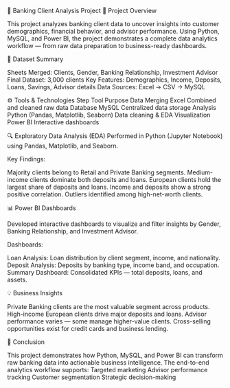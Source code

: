 🏦 Banking Client Analysis Project
📘 Project Overview

This project analyzes banking client data to uncover insights into customer demographics, financial behavior, and advisor performance. Using Python, MySQL, and Power BI, the project demonstrates a complete data analytics workflow — from raw data preparation to business-ready dashboards.

🧩 Dataset Summary

Sheets Merged: Clients, Gender, Banking Relationship, Investment Advisor
Final Dataset: 3,000 clients
Key Features: Demographics, Income, Deposits, Loans, Savings, Advisor details
Data Sources: Excel → CSV → MySQL

⚙️ Tools & Technologies
Step	              Tool	                                  Purpose
Data Merging	      Excel	                                  Combined and cleaned raw data
Database	          MySQL	                                  Centralized data storage
Analysis	          Python (Pandas, Matplotlib, Seaborn)	  Data cleaning & EDA
Visualization	      Power BI	                              Interactive dashboards

🔍 Exploratory Data Analysis (EDA)
Performed in Python (Jupyter Notebook) using Pandas, Matplotlib, and Seaborn.

Key Findings:

Majority clients belong to Retail and Private Banking segments.
Medium-income clients dominate both deposits and loans.
European clients hold the largest share of deposits and loans.
Income and deposits show a strong positive correlation.
Outliers identified among high-net-worth clients.

📊 Power BI Dashboards

Developed interactive dashboards to visualize and filter insights by Gender, Banking Relationship, and Investment Advisor.

Dashboards:

Loan Analysis: Loan distribution by client segment, income, and nationality.
Deposit Analysis: Deposits by banking type, income band, and occupation.
Summary Dashboard: Consolidated KPIs — total deposits, loans, and assets.

💡 Business Insights

Private Banking clients are the most valuable segment across products.
High-income European clients drive major deposits and loans.
Advisor performance varies — some manage higher-value clients.
Cross-selling opportunities exist for credit cards and business lending.

🧠 Conclusion

This project demonstrates how Python, MySQL, and Power BI can transform raw banking data into actionable business intelligence. The end-to-end analytics workflow supports:
Targeted marketing
Advisor performance tracking
Customer segmentation
Strategic decision-making
